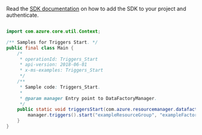 Read the [SDK documentation](https://github.com/Azure/azure-sdk-for-java/blob/azure-resourcemanager-datafactory_1.0.0-beta.5/sdk/datafactory/azure-resourcemanager-datafactory/README.md) on how to add the SDK to your project and authenticate.

```java

import com.azure.core.util.Context;

/** Samples for Triggers Start. */
public final class Main {
    /*
     * operationId: Triggers_Start
     * api-version: 2018-06-01
     * x-ms-examples: Triggers_Start
     */
    /**
     * Sample code: Triggers_Start.
     *
     * @param manager Entry point to DataFactoryManager.
     */
    public static void triggersStart(com.azure.resourcemanager.datafactory.DataFactoryManager manager) {
        manager.triggers().start("exampleResourceGroup", "exampleFactoryName", "exampleTrigger", Context.NONE);
    }
}
```

